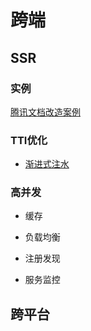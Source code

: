 # 跨端

## SSR

### 实例

 [腾讯文档改造案例](http://www.alloyteam.com/2020/12/%e8%ae%ba%e5%a6%82%e4%bd%95%e5%83%8f%e7%b4%a0%e7%ba%a7%e7%9b%b4%e5%87%ba%e5%85%b7%e6%9c%8914w%e8%a1%8c%e4%bb%a3%e7%a0%81%e9%87%8f%e7%9a%84%e5%89%8d%e7%ab%af%e9%a1%b5%e9%9d%a2/
)

### TTI优化

* [渐进式注水](https://github.com/maoberlehner/vue-lazy-hydration)



### 高并发

* 缓存

* 负载均衡

* 注册发现

* 服务监控

## 跨平台